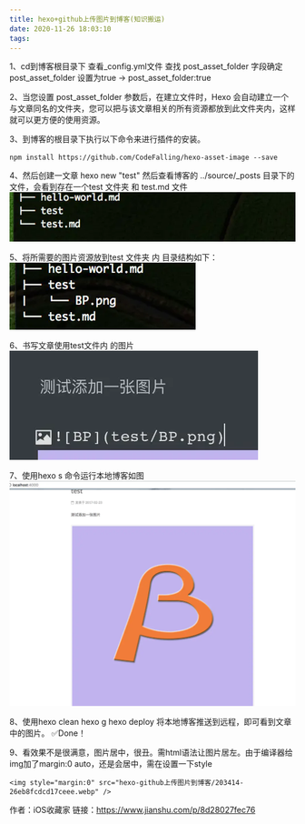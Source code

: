 ```yaml
---
title: hexo+github上传图片到博客(知识搬运)
date: 2020-11-26 18:03:10
tags:
---
```


1、cd到博客根目录下 查看_config.yml文件 查找 post_asset_folder 字段确定post_asset_folder 设置为true -> post_asset_folder:true

2、当您设置 post_asset_folder 参数后，在建立文件时，Hexo 会自动建立一个与文章同名的文件夹，您可以把与该文章相关的所有资源都放到此文件夹内，这样就可以更方便的使用资源。

3、到博客的根目录下执行以下命令来进行插件的安装。

```
npm install https://github.com/CodeFalling/hexo-asset-image --save
```

4、然后创建一文章 hexo new "test" 然后查看博客的 ../source/_posts 目录下的文件，会看到存在一个test 文件夹 和 test.md 文件
<img style="margin:0" src="hexo-github上传图片到博客/203414-3e5d297effdff3d6.webp" />



5、将所需要的图片资源放到test 文件夹 内 目录结构如下：
<img style="margin:0" src="hexo-github上传图片到博客/203414-7a4566f5a8901158.webp" />

6、书写文章使用test文件内 的图片
<img style="margin:0" src="hexo-github上传图片到博客/203414-670dc6930c83cb4c.webp" />

7、使用hexo s 命令运行本地博客如图
<img style="margin:0" src="hexo-github上传图片到博客/203414-26eb8fcdcd17ceee.webp" />
 
8、使用hexo clean hexo g hexo deploy 将本地博客推送到远程，即可看到文章中的图片。
✅Done！

9、看效果不是很满意，图片居中，很丑。需html语法让图片居左。由于编译器给img加了margin:0 auto，还是会居中，需在设置一下style

```
<img style="margin:0" src="hexo-github上传图片到博客/203414-26eb8fcdcd17ceee.webp" />
```

作者：iOS收藏家
链接：https://www.jianshu.com/p/8d28027fec76
</div>

